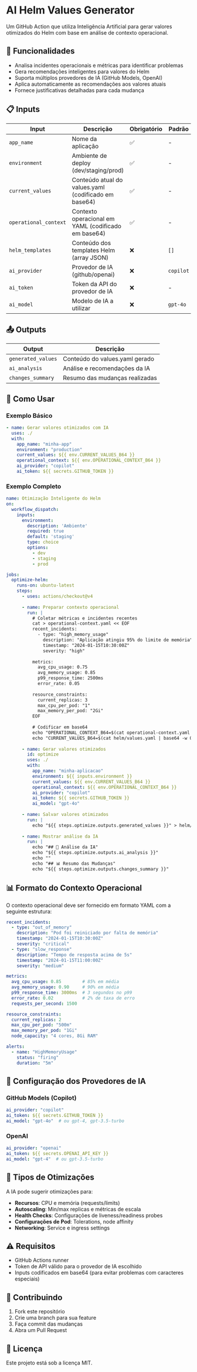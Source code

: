 # AI Helm Values Generator

Um GitHub Action que utiliza Inteligência Artificial para gerar valores otimizados do Helm com base em análise de contexto operacional.

## 🎯 Funcionalidades

- Analisa incidentes operacionais e métricas para identificar problemas
- Gera recomendações inteligentes para valores do Helm
- Suporta múltiplos provedores de IA (GitHub Models, OpenAI)
- Aplica automaticamente as recomendações aos valores atuais
- Fornece justificativas detalhadas para cada mudança

## 📋 Inputs

| Input | Descrição | Obrigatório | Padrão |
|-------|-----------|-------------|---------|
| `app_name` | Nome da aplicação | ✅ | - |
| `environment` | Ambiente de deploy (dev/staging/prod) | ✅ | - |
| `current_values` | Conteúdo atual do values.yaml (codificado em base64) | ✅ | - |
| `operational_context` | Contexto operacional em YAML (codificado em base64) | ✅ | - |
| `helm_templates` | Conteúdo dos templates Helm (array JSON) | ❌ | `[]` |
| `ai_provider` | Provedor de IA (github/openai) | ❌ | `copilot` |
| `ai_token` | Token da API do provedor de IA | ❌ | - |
| `ai_model` | Modelo de IA a utilizar | ❌ | `gpt-4o` |

## 📤 Outputs

| Output | Descrição |
|--------|-----------|
| `generated_values` | Conteúdo do values.yaml gerado |
| `ai_analysis` | Análise e recomendações da IA |
| `changes_summary` | Resumo das mudanças realizadas |

## 🚀 Como Usar

### Exemplo Básico

```yaml
- name: Gerar valores otimizados com IA
  uses: ./
  with:
    app_name: "minha-app"
    environment: "production"
    current_values: ${{ env.CURRENT_VALUES_B64 }}
    operational_context: ${{ env.OPERATIONAL_CONTEXT_B64 }}
    ai_provider: "copilot"
    ai_token: ${{ secrets.GITHUB_TOKEN }}
```

### Exemplo Completo

```yaml
name: Otimização Inteligente do Helm
on:
  workflow_dispatch:
    inputs:
      environment:
        description: 'Ambiente'
        required: true
        default: 'staging'
        type: choice
        options:
          - dev
          - staging
          - prod

jobs:
  optimize-helm:
    runs-on: ubuntu-latest
    steps:
      - uses: actions/checkout@v4
      
      - name: Preparar contexto operacional
        run: |
          # Coletar métricas e incidentes recentes
          cat > operational-context.yaml << EOF
          recent_incidents:
            - type: "high_memory_usage"
              description: "Aplicação atingiu 95% do limite de memória"
              timestamp: "2024-01-15T10:30:00Z"
              severity: "high"
          
          metrics:
            avg_cpu_usage: 0.75
            avg_memory_usage: 0.85
            p99_response_time: 2500ms
            error_rate: 0.05
          
          resource_constraints:
            current_replicas: 3
            max_cpu_per_pod: "1"
            max_memory_per_pod: "2Gi"
          EOF
          
          # Codificar em base64
          echo "OPERATIONAL_CONTEXT_B64=$(cat operational-context.yaml | base64 -w 0)" >> $GITHUB_ENV
          echo "CURRENT_VALUES_B64=$(cat helm/values.yaml | base64 -w 0)" >> $GITHUB_ENV
      
      - name: Gerar valores otimizados
        id: optimize
        uses: ./
        with:
          app_name: "minha-aplicacao"
          environment: ${{ inputs.environment }}
          current_values: ${{ env.CURRENT_VALUES_B64 }}
          operational_context: ${{ env.OPERATIONAL_CONTEXT_B64 }}
          ai_provider: "copilot"
          ai_token: ${{ secrets.GITHUB_TOKEN }}
          ai_model: "gpt-4o"
      
      - name: Salvar valores otimizados
        run: |
          echo "${{ steps.optimize.outputs.generated_values }}" > helm/values-optimized.yaml
          
      - name: Mostrar análise da IA
        run: |
          echo "## 🤖 Análise da IA"
          echo "${{ steps.optimize.outputs.ai_analysis }}"
          echo ""
          echo "## 📊 Resumo das Mudanças"
          echo "${{ steps.optimize.outputs.changes_summary }}"
```

## 📊 Formato do Contexto Operacional

O contexto operacional deve ser fornecido em formato YAML com a seguinte estrutura:

```yaml
recent_incidents:
  - type: "out_of_memory"
    description: "Pod foi reiniciado por falta de memória"
    timestamp: "2024-01-15T10:30:00Z"
    severity: "critical"
  - type: "slow_response"
    description: "Tempo de resposta acima de 5s"
    timestamp: "2024-01-15T11:00:00Z"
    severity: "medium"

metrics:
  avg_cpu_usage: 0.85        # 85% em média
  avg_memory_usage: 0.90     # 90% em média
  p99_response_time: 3000ms  # 3 segundos no p99
  error_rate: 0.02           # 2% de taxa de erro
  requests_per_second: 1500

resource_constraints:
  current_replicas: 2
  max_cpu_per_pod: "500m"
  max_memory_per_pod: "1Gi"
  node_capacity: "4 cores, 8Gi RAM"

alerts:
  - name: "HighMemoryUsage"
    status: "firing"
    duration: "5m"
```

## 🔧 Configuração dos Provedores de IA

### GitHub Models (Copilot)
```yaml
ai_provider: "copilot"
ai_token: ${{ secrets.GITHUB_TOKEN }}
ai_model: "gpt-4o"  # ou gpt-4, gpt-3.5-turbo
```

### OpenAI
```yaml
ai_provider: "openai"
ai_token: ${{ secrets.OPENAI_API_KEY }}
ai_model: "gpt-4"  # ou gpt-3.5-turbo
```

## 🎯 Tipos de Otimizações

A IA pode sugerir otimizações para:

- **Recursos**: CPU e memória (requests/limits)
- **Autoscaling**: Min/max replicas e métricas de escala
- **Health Checks**: Configurações de liveness/readiness probes
- **Configurações de Pod**: Tolerations, node affinity
- **Networking**: Service e ingress settings

## ⚠️ Requisitos

- GitHub Actions runner
- Token de API válido para o provedor de IA escolhido
- Inputs codificados em base64 (para evitar problemas com caracteres especiais)

## 🤝 Contribuindo

1. Fork este repositório
2. Crie uma branch para sua feature
3. Faça commit das mudanças
4. Abra um Pull Request

## 📄 Licença

Este projeto está sob a licença MIT.
